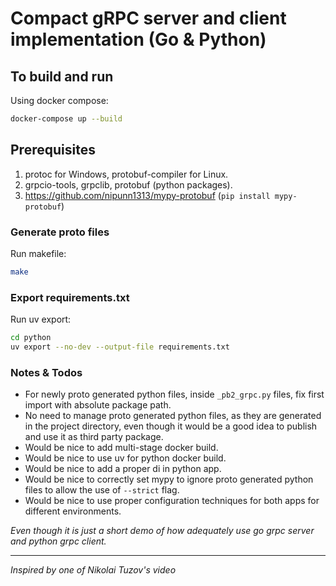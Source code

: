 # Compact gRPC server and client implementation (Go & Python)

## To build and run

Using docker compose:

```bash
docker-compose up --build
```

## Prerequisites

1. protoc for Windows, protobuf-compiler for Linux.
2. grpcio-tools, grpclib, protobuf (python packages).
3. https://github.com/nipunn1313/mypy-protobuf (`pip install mypy-protobuf`)

### Generate proto files

Run makefile:

```bash
make
```

### Export requirements.txt

Run uv export:

```bash
cd python
uv export --no-dev --output-file requirements.txt
```

### Notes & Todos

-   For newly proto generated python files, inside `_pb2_grpc.py` files, fix first import with absolute package path.
-   No need to manage proto generated python files, as they are generated in the project directory, even though it would be a good idea to publish and use it as third party package.
-   Would be nice to add multi-stage docker build.
-   Would be nice to use uv for python docker build.
-   Would be nice to add a proper di in python app.
-   Would be nice to correctly set mypy to ignore proto generated python files to allow the use of `--strict` flag.
-   Would be nice to use proper configuration techniques for both apps for different environments.

<i>Even though it is just a short demo of how adequately use go grpc server and python grpc client.</i>

<hr>

<i>Inspired by one of Nikolai Tuzov's video</i>
